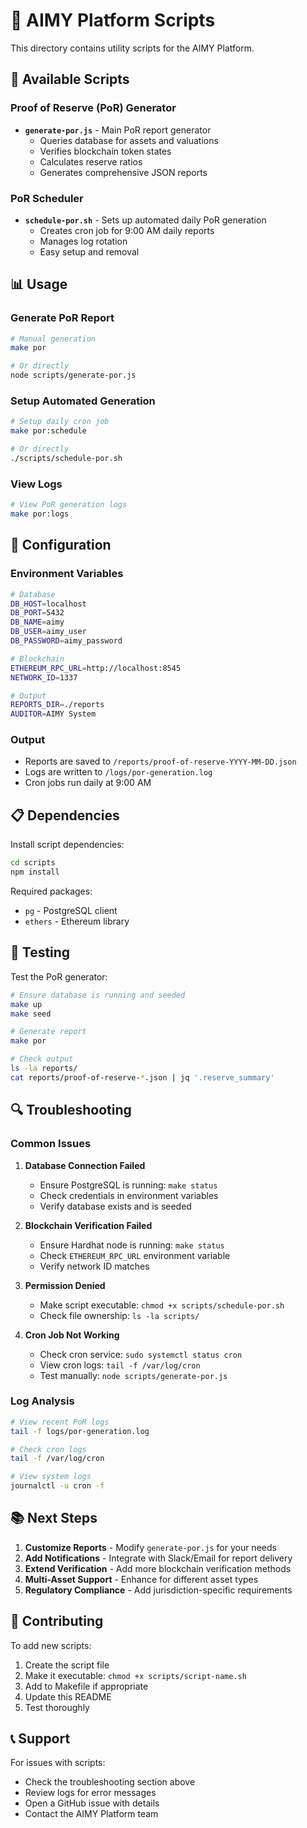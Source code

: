 # 📜 AIMY Platform Scripts

This directory contains utility scripts for the AIMY Platform.

## 🚀 Available Scripts

### Proof of Reserve (PoR) Generator
- **`generate-por.js`** - Main PoR report generator
  - Queries database for assets and valuations
  - Verifies blockchain token states
  - Calculates reserve ratios
  - Generates comprehensive JSON reports

### PoR Scheduler
- **`schedule-por.sh`** - Sets up automated daily PoR generation
  - Creates cron job for 9:00 AM daily reports
  - Manages log rotation
  - Easy setup and removal

## 📊 Usage

### Generate PoR Report
```bash
# Manual generation
make por

# Or directly
node scripts/generate-por.js
```

### Setup Automated Generation
```bash
# Setup daily cron job
make por:schedule

# Or directly
./scripts/schedule-por.sh
```

### View Logs
```bash
# View PoR generation logs
make por:logs
```

## 🔧 Configuration

### Environment Variables
```bash
# Database
DB_HOST=localhost
DB_PORT=5432
DB_NAME=aimy
DB_USER=aimy_user
DB_PASSWORD=aimy_password

# Blockchain
ETHEREUM_RPC_URL=http://localhost:8545
NETWORK_ID=1337

# Output
REPORTS_DIR=./reports
AUDITOR=AIMY System
```

### Output
- Reports are saved to `/reports/proof-of-reserve-YYYY-MM-DD.json`
- Logs are written to `/logs/por-generation.log`
- Cron jobs run daily at 9:00 AM

## 📋 Dependencies

Install script dependencies:
```bash
cd scripts
npm install
```

Required packages:
- `pg` - PostgreSQL client
- `ethers` - Ethereum library

## 🧪 Testing

Test the PoR generator:
```bash
# Ensure database is running and seeded
make up
make seed

# Generate report
make por

# Check output
ls -la reports/
cat reports/proof-of-reserve-*.json | jq '.reserve_summary'
```

## 🔍 Troubleshooting

### Common Issues

1. **Database Connection Failed**
   - Ensure PostgreSQL is running: `make status`
   - Check credentials in environment variables
   - Verify database exists and is seeded

2. **Blockchain Verification Failed**
   - Ensure Hardhat node is running: `make status`
   - Check `ETHEREUM_RPC_URL` environment variable
   - Verify network ID matches

3. **Permission Denied**
   - Make script executable: `chmod +x scripts/schedule-por.sh`
   - Check file ownership: `ls -la scripts/`

4. **Cron Job Not Working**
   - Check cron service: `sudo systemctl status cron`
   - View cron logs: `tail -f /var/log/cron`
   - Test manually: `node scripts/generate-por.js`

### Log Analysis
```bash
# View recent PoR logs
tail -f logs/por-generation.log

# Check cron logs
tail -f /var/log/cron

# View system logs
journalctl -u cron -f
```

## 📚 Next Steps

1. **Customize Reports** - Modify `generate-por.js` for your needs
2. **Add Notifications** - Integrate with Slack/Email for report delivery
3. **Extend Verification** - Add more blockchain verification methods
4. **Multi-Asset Support** - Enhance for different asset types
5. **Regulatory Compliance** - Add jurisdiction-specific requirements

## 🤝 Contributing

To add new scripts:
1. Create the script file
2. Make it executable: `chmod +x scripts/script-name.sh`
3. Add to Makefile if appropriate
4. Update this README
5. Test thoroughly

## 📞 Support

For issues with scripts:
- Check the troubleshooting section above
- Review logs for error messages
- Open a GitHub issue with details
- Contact the AIMY Platform team
